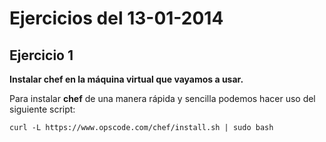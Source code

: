 # Ejercicios del 13-01-2014

## Ejercicio 1

**Instalar chef en la máquina virtual que vayamos a usar.**

Para instalar **chef** de una manera rápida y sencilla podemos hacer uso del siguiente script:

`curl -L https://www.opscode.com/chef/install.sh | sudo bash`
